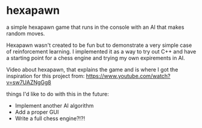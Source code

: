 # hexapawn
a simple hexapawn game that runs in the console with an AI that makes random moves.

Hexapawn wasn't created to be fun but to demonstrate a very simple case of reinforcement learning.
I implemented it as a way to try out C++ and have a starting point for a chess engine and trying 
my own expirements in AI.

Video about hexapawn, that explains the game and is where I got the inspiration for this project from:
https://www.youtube.com/watch?v=sw7UAZNgGg8

things I'd like to do with this in the future:
- Implement another AI algorithm
- Add a proper GUI
- Write a full chess engine?!?!
